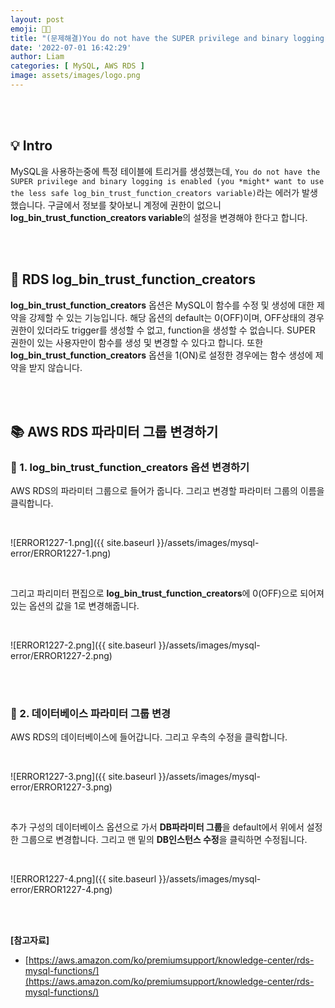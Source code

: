 ```yaml
---
layout: post
emoji: 🤔🙌
title: "(문제해결)You do not have the SUPER privilege and binary logging is enabled (you *might* want to use the less safe log_bin_trust_function_creators variable)"
date: '2022-07-01 16:42:29'
author: Liam
categories: [ MySQL, AWS RDS ]
image: assets/images/logo.png
---
```


<br>
<br>

## 💡 Intro


MySQL을 사용하는중에 특정 테이블에 트리거를 생성했는데, `You do not have the SUPER privilege and binary logging is enabled (you *might* want to use the less safe log_bin_trust_function_creators variable)`라는 에러가 발생했습니다. 구글에서 정보를 찾아보니 계정에 권한이 없으니 **log_bin_trust_function_creators variable**의 설정을 변경해야 한다고 합니다.


<br>
<br>


## 🔎 RDS log_bin_trust_function_creators


**log_bin_trust_function_creators** 옵션은 MySQL이 함수를 수정 및 생성에 대한 제약을 강제할 수 있는 기능입니다.
해당 옵션의 default는 0(OFF)이며, OFF상태의 경우 권한이 있더라도 trigger를 생성할 수 없고, function을 생성할 수 없습니다. SUPER 권한이 있는 사용자만이 함수를 생성 및 변경할 수 있다고 합니다. 또한 **log_bin_trust_function_creators** 옵션을 1(ON)로 설정한 경우에는 함수 생성에 제약을 받지 않습니다.


<br>
<br>


## 📚 AWS RDS 파라미터 그룹 변경하기


### 📕 1. log_bin_trust_function_creators 옵션 변경하기


AWS RDS의 파라미터 그룹으로 들어가 줍니다. 그리고 변경할 파라미터 그룹의 이름을 클릭합니다.

<br>

![ERROR1227-1.png]({{ site.baseurl }}/assets/images/mysql-error/ERROR1227-1.png)

<br>

그리고 파리미터 편집으로  **log_bin_trust_function_creators**에 0(OFF)으로 되어져있는 옵션의 값을 1로 변경해줍니다.

<br>

![ERROR1227-2.png]({{ site.baseurl }}/assets/images/mysql-error/ERROR1227-2.png)

<br>
<br>

### 📘 2. 데이터베이스 파라미터 그룹 변경


AWS RDS의 데이터베이스에 들어갑니다. 그리고 우측의 수정을 클릭합니다.

<br>

![ERROR1227-3.png]({{ site.baseurl }}/assets/images/mysql-error/ERROR1227-3.png)

<br>

추가 구성의 데이터베이스 옵션으로 가서 **DB파라미터 그룹**을 default에서 위에서 설정한 그룹으로 변경합니다. 그리고 맨 밑의 **DB인스턴스 수정**을 클릭하면 수정됩니다.

<br>

![ERROR1227-4.png]({{ site.baseurl }}/assets/images/mysql-error/ERROR1227-4.png)

<br>
<br>


**[참고자료]**
- [https://aws.amazon.com/ko/premiumsupport/knowledge-center/rds-mysql-functions/](https://aws.amazon.com/ko/premiumsupport/knowledge-center/rds-mysql-functions/)

